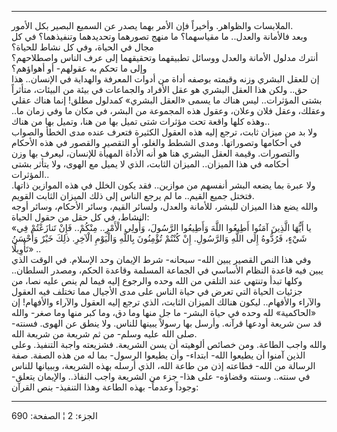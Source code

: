 ------------------------------------------------------------------------

الملابسات والظواهر. وأخيراً فإن الأمر بهما يصدر عن السميع البصير بكل
الأمور.  
وبعد فالأمانة والعدل.. ما مقياسهما؟ ما منهج تصورهما وتحديدهما وتنفيذهما؟
في كل مجال في الحياة، وفي كل نشاط للحياة؟  
أنترك مدلول الأمانة والعدل ووسائل تطبيقهما وتحقيقهما إلى عرف الناس
واصطلاحهم؟ وإلى ما تحكم به عقولهم- أو أهواؤهم؟  
إن للعقل البشري وزنه وقيمته بوصفه أداة من أدوات المعرفة والهداية في
الإنسان.. هذا حق.. ولكن هذا العقل البشري هو عقل الأفراد والجماعات في
بيئة من البيئات، متأثراً بشتى المؤثرات.. ليس هناك ما يسمى «العقل البشري»
كمدلول مطلق! إنما هناك عقلي وعقلك، وعقل فلان وعلان، وعقول هذه المجموعة
من البشر، في مكان ما وفي زمان ما.. وهذه كلها واقعة تحت مؤثرات شتى تميل
بها من هنا، وتميل بها من هناك..  
ولا بد من ميزان ثابت، ترجع إليه هذه العقول الكثيرة فتعرف عنده مدى الخطأ
والصواب في أحكامها وتصوراتها. ومدى الشطط والغلو، أو التقصير والقصور في
هذه الأحكام والتصورات. وقيمة العقل البشري هنا هو أنه الأداة المهيأة
للإنسان، ليعرف بها وزن أحكامه في هذا الميزان.. الميزان الثابت، الذي لا
يميل مع الهوى، ولا يتأثر بشتى المؤثرات..  
ولا عبرة بما يضعه البشر أنفسهم من موازين.. فقد يكون الخلل في هذه
الموازين ذاتها. فتختل جميع القيم.. ما لم يرجع الناس إلى ذلك الميزان
الثابت القويم.  
والله يضع هذا الميزان للبشر، للأمانة والعدل، ولسائر القيم، وسائر
الأحكام، وسائر أوجه النشاط، في كل حقل من حقول الحياة:  
«يا أَيُّهَا الَّذِينَ آمَنُوا أَطِيعُوا اللَّهَ وَأَطِيعُوا الرَّسُولَ، وَأُولِي الْأَمْرِ.. مِنْكُمْ..
فَإِنْ تَنازَعْتُمْ فِي شَيْءٍ، فَرُدُّوهُ إِلَى اللَّهِ وَالرَّسُولِ. إِنْ كُنْتُمْ تُؤْمِنُونَ بِاللَّهِ وَالْيَوْمِ
الْآخِرِ. ذلِكَ خَيْرٌ وَأَحْسَنُ تَأْوِيلًا» ..  
وفي هذا النص القصير يبين الله- سبحانه- شرط الإيمان وحد الإسلام. في الوقت
الذي يبين فيه قاعدة النظام الأساسي في الجماعة المسلمة وقاعدة الحكم،
ومصدر السلطان.. وكلها تبدأ وتنتهي عند التلقي من الله وحده والرجوع إليه
فيما لم ينص عليه نصا، من جزئيات الحياة التي تعرض في حياة الناس على مدى
الأجيال مما تختلف فيه العقول والآراء والأفهام.. ليكون هنالك الميزان
الثابت، الذي ترجع إليه العقول والآراء والأفهام! إن «الحاكمية» لله وحده
في حياة البشر- ما جل منها وما دق، وما كبر منها وما صغر- والله قد سن
شريعة أودعها قرآنه. وأرسل بها رسولاً يبينها للناس. ولا ينطق عن الهوى.
فسنته- صلى الله عليه وسلم- من ثم شريعة من شريعة الله.  
والله واجب الطاعة. ومن خصائص ألوهيته أن يسن الشريعة. فشزيعته واجبة
التنفيذ. وعلى الذين آمنوا أن يطيعوا الله- ابتداء- وأن يطيعوا الرسول- بما
له من هذه الصفة. صفة الرسالة من الله- فطاعته إذن من طاعة الله، الذي
أرسله بهذه الشريعة، وببيانها للناس في سنته.. وسنته وقضاؤه- على هذا- جزء
من الشريعة واجب النفاذ.. والإيمان يتعلق- وجوداً وعدماً- بهذه الطاعة وهذا
التنفيذ- بنص القرآن:

------------------------------------------------------------------------

الجزء: 2 ¦ الصفحة: 690
